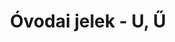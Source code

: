 ---
title: Óvodai jelek - U, Ű
galleries:
  - title: Űrhajó
    backgroundimage: /img/urhajo.jpg
    images: 
      - img: /img/urhajo.jpg
---  
